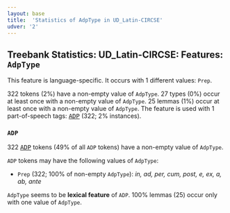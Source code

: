 ```yaml
---
layout: base
title:  'Statistics of AdpType in UD_Latin-CIRCSE'
udver: '2'
---
```


## Treebank Statistics: UD_Latin-CIRCSE: Features: `AdpType`

This feature is language-specific.
It occurs with 1 different values: `Prep`.

322 tokens (2%) have a non-empty value of `AdpType`.
27 types (0%) occur at least once with a non-empty value of `AdpType`.
25 lemmas (1%) occur at least once with a non-empty value of `AdpType`.
The feature is used with 1 part-of-speech tags: <tt><a href="la_circse-pos-ADP.html">ADP</a></tt> (322; 2% instances).

### `ADP`

322 <tt><a href="la_circse-pos-ADP.html">ADP</a></tt> tokens (49% of all `ADP` tokens) have a non-empty value of `AdpType`.

`ADP` tokens may have the following values of `AdpType`:

* `Prep` (322; 100% of non-empty `AdpType`): <em>in, ad, per, cum, post, e, ex, a, ab, ante</em>

`AdpType` seems to be **lexical feature** of `ADP`. 100% lemmas (25) occur only with one value of `AdpType`.


